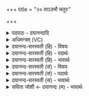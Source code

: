 +++
title = "२० ताऽउभौ चतुरः"

+++
<details><summary>पदपाठः - दयानन्दादि</summary>

तौ। उ॒भौ। च॒तुरः॑। प॒दः। स॒म्प्रसा॑रया॒वेति॑ स॒म्ऽप्रसा॑रयाव। स्व॒र्ग इति॑ स्वः॒ऽगे। लो॒के। प्र। ऊ॒र्णु॒वा॒था॒म्। वृषा॑। वा॒जी। रे॒तो॒धा इति॑ रेतः॒ऽधाः। रेतः॑। द॒धा॒तु॒। २०।
</details>

<details><summary>अधिमन्त्रम् (VC)</summary>

- राजप्रजे देवते
- प्रजापतिर्ऋषिः
- स्वराडनुष्टुप्
- गान्धारः
</details>

<details><summary>दयानन्द-सरस्वती (हि) - विषयः</summary>

अब राजा और प्रजाजन परस्पर कैसे वर्त्तें, इस विषय को अगले मन्त्र में कहा है ॥
</details>

<details><summary>दयानन्द-सरस्वती (हि) - पदार्थः</summary>

पदार्थान्वयभाषाः -  हे राजाप्रजाजनो ! तुम (उभौ) दोनों (तौ) प्रजा राजाजन जैसे (स्वर्गे) सुख से भरे हुए (लोके) देखने योग्य व्यवहार वा पदार्थ में (चतुरः) चारों धर्म, अर्थ, काम और मोक्ष (पदः) जो कि पाने योग्य हैं, उनको (प्रोर्णुवाथाम्) प्राप्त होओ, वैसे इन का हम अध्यापक और उपदेशक दोनों (संप्रसारयाव) विस्तार करें, जैसे (रेतोधाः) आलिङ्गन अर्थात् दूसरे से मिलने को धारण करने और (वृषा) दुष्टों के सामर्थ्य को बाँधने अर्थात् उन की शक्ति को रोकने हारा (वाजी) विशेष ज्ञानवान् राजा प्रजाजनों में (रेतः) अपने पराक्रम को स्थापन करे, वैसे प्रजाजन (दधातु) स्थापना करें ॥२० ॥
</details>

<details><summary>दयानन्द-सरस्वती (हि) - भावार्थः</summary>

भावार्थभाषाः -  इस मन्त्र में वाचकलुप्तोपमालङ्कार है। जो राजा-प्रजा पिता और पुत्र के समान अपना वर्त्ताव वर्त्तें तो धर्म, अर्थ, काम और मोक्ष फल की सिद्धि को यथावत् प्राप्त हों, जैसे राजा प्रजा के सुख और बल को बढ़ावें, वैसे प्रजा भी राजा के सुख और बल की उन्नति करे ॥२० ॥
</details>

<details><summary>दयानन्द-सरस्वती (सं) - विषयः</summary>

अथ राजप्रजाजनाः परस्परं कथं वर्त्तेरन्नित्याह ॥
</details>

<details><summary>दयानन्द-सरस्वती (सं) - पदार्थः</summary>

पदार्थान्वयभाषाः -  हे राजप्रजे ! युवां उभौ तौ यथा स्वर्गे लोके चतुरः पदः प्रोर्णुवाथां तथैतानावामध्यापकोपदेशकौ संप्रसारयाव, यथा रेतोधा वृषा वाजी राजा प्रजासु रेतो वीर्यं दध्यात्तथा प्रजापि दधातु ॥२० ॥
</details>

<details><summary>दयानन्द-सरस्वती (सं) - भावार्थः</summary>

भावार्थभाषाः -  अत्र वाचकलुप्तोपमालङ्कारः। यदि राजप्रजे पितापुत्रवद् वर्त्तेयातां तर्हि धर्मार्थकाममोक्षफलसिद्धिं यथावत्प्राप्नुयातां, यथा राजा प्रजासुखबले वर्द्धयेत्तथा प्रजा अपि राज्ञः सुखबले उन्नयेत्॥२० ॥
</details>

<details><summary>सविता जोशी ← दयानन्दः (म) - भावार्थः</summary>

भावार्थभाषाः -  या मंत्रात वाचकलुप्तोपमालंकार आहे. जो राजा प्रजेबरोबर पिता व पुत्र यांच्याप्रमाणे आपली वागणूक ठेवतो तो धर्म, अर्थ, काम, मोक्ष प्राप्त करतो. जसा राजा प्रजेचे सुख व बळ वाढवितो तसे प्रजेनेही राजाचे सुख व बल वाढवावे.
</details>